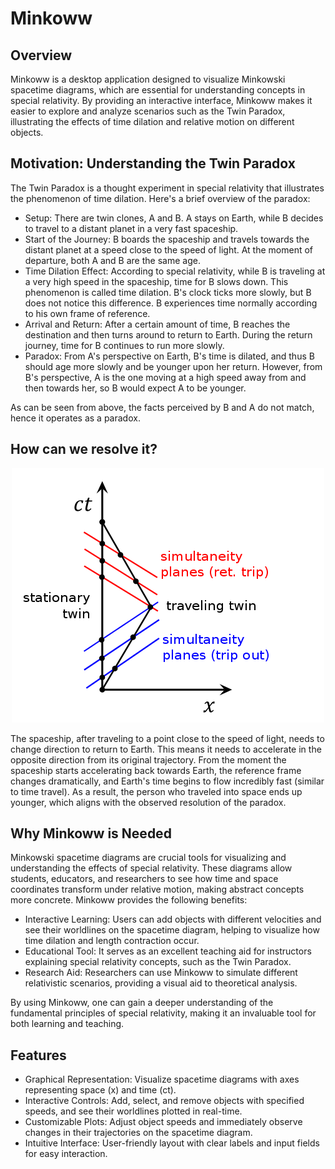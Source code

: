 # Minkoww

## Overview

Minkoww is a desktop application designed to visualize Minkowski spacetime diagrams, which are essential for understanding concepts in special relativity. By providing an interactive interface, Minkoww makes it easier to explore and analyze scenarios such as the Twin Paradox, illustrating the effects of time dilation and relative motion on different objects.

## Motivation: Understanding the Twin Paradox
The Twin Paradox is a thought experiment in special relativity that illustrates the phenomenon of time dilation. Here's a brief overview of the paradox:

- Setup: There are twin clones, A and B. A stays on Earth, while B decides to travel to a distant planet in a very fast spaceship.
- Start of the Journey: B boards the spaceship and travels towards the distant planet at a speed close to the speed of light. At the moment of departure, both A and B are the same age.
- Time Dilation Effect: According to special relativity, while B is traveling at a very high speed in the spaceship, time for B slows down. This phenomenon is called time dilation. B's clock ticks more slowly, but B does not notice this difference. B experiences time normally according to his own frame of reference. 
- Arrival and Return: After a certain amount of time, B reaches the destination and then turns around to return to Earth. During the return journey, time for B continues to run more slowly.
- Paradox: From A's perspective on Earth, B's time is dilated, and thus B should age more slowly and be younger upon her return. However, from B's perspective, A is the one moving at a high speed away from and then towards her, so B would expect A to be younger. 

As can be seen from above, the facts perceived by B and A do not match, hence it operates as a paradox.

## How can we resolve it?
<p align="center">
  <img src="src/twin_minkowski.png" alt="Twin Paradox Diagram">
</p>


The spaceship, after traveling to a point close to the speed of light, needs to change direction to return to Earth. This means it needs to accelerate in the opposite direction from its original trajectory. From the moment the spaceship starts accelerating back towards Earth, the reference frame changes dramatically, and Earth's time begins to flow incredibly fast (similar to time travel). As a result, the person who traveled into space ends up younger, which aligns with the observed resolution of the paradox.

## Why Minkoww is Needed
Minkowski spacetime diagrams are crucial tools for visualizing and understanding the effects of special relativity. These diagrams allow students, educators, and researchers to see how time and space coordinates transform under relative motion, making abstract concepts more concrete.
Minkoww provides the following benefits:

- Interactive Learning: Users can add objects with different velocities and see their worldlines on the spacetime diagram, helping to visualize how time dilation and length contraction occur.
- Educational Tool: It serves as an excellent teaching aid for instructors explaining special relativity concepts, such as the Twin Paradox.
- Research Aid: Researchers can use Minkoww to simulate different relativistic scenarios, providing a visual aid to theoretical analysis.

By using Minkoww, one can gain a deeper understanding of the fundamental principles of special relativity, making it an invaluable tool for both learning and teaching.

## Features

- Graphical Representation: Visualize spacetime diagrams with axes representing space (x) and time (ct).
- Interactive Controls: Add, select, and remove objects with specified speeds, and see their worldlines plotted in real-time.
- Customizable Plots: Adjust object speeds and immediately observe changes in their trajectories on the spacetime diagram.
- Intuitive Interface: User-friendly layout with clear labels and input fields for easy interaction.